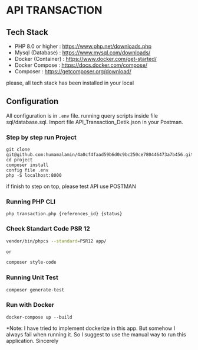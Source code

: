 # API TRANSACTION

## Tech Stack
- PHP 8.0 or higher : https://www.php.net/downloads.php
- Mysql (Database) : https://www.mysql.com/downloads/
- Docker (Container) : https://www.docker.com/get-started/
- Docker Compose : https://docs.docker.com/compose/
- Composer : https://getcomposer.org/download/

please, all tech stack has been installed in your local 

## Configuration
All configuration is in `.env` file. running query scripts inside file sql/database.sql.
Import file API_Transaction_Detik.json in your Postman.

### Step by step run Project

```Shell
git clone git@github.com:humamalamin/4a0cf4faad59b6d0c9bc250ce780446473a7b456.git
cd project
composer install
config file .env
php -S localhost:8000
```

if finish to step on top, please test API use POSTMAN

### Running PHP CLI

```Shell
php transaction.php {references_id} {status}
```

### Check Standart Code PSR 12

```bash
vendor/bin/phpcs --standard=PSR12 app/

or 

composer style-code
```

### Running Unit Test

```bash
composer generate-test
```

### Run with Docker

```Shell
docker-compose up --build
```

*Note: I have tried to implement dockerize in this app. But somehow I always fail when running it. So I suggest to use the manual way to run this application. Sincerely
